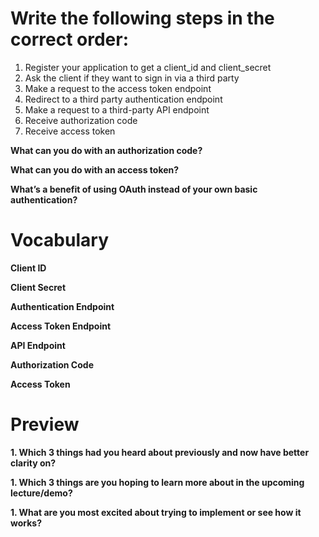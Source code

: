 # Write the following steps in the correct order:

1. Register your application to get a client_id and client_secret
1. Ask the client if they want to sign in via a third party
1. Make a request to the access token endpoint
1. Redirect to a third party authentication endpoint
1. Make a request to a third-party API endpoint
1. Receive authorization code
1. Receive access token




**What can you do with an authorization code?**

**What can you do with an access token?**

**What’s a benefit of using OAuth instead of your own basic authentication?**


# Vocabulary
**Client ID**

**Client Secret**

**Authentication Endpoint**

**Access Token Endpoint**

**API Endpoint**

**Authorization Code**

**Access Token**

# Preview
**1. Which 3 things had you heard about previously and now have better clarity on?**

**1. Which 3 things are you hoping to learn more about in the upcoming lecture/demo?**

**1. What are you most excited about trying to implement or see how it works?**


